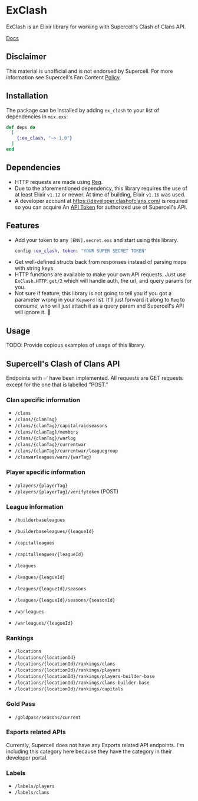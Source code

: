 # ExClash

ExClash is an Elixir library for working with Supercell's Clash of Clans API.

[Docs](https://hexdocs.pm/ex_clash)

## Disclaimer

This material is unofficial and is not endorsed by Supercell. For more
information see Supercell's Fan Content
[Policy](https://www.supercell.com/fan-content-policy).

## Installation

The package can be installed by adding `ex_clash` to your list of dependencies
in `mix.exs`:

```elixir
def deps do
  [
    {:ex_clash, "~> 1.0"}
  ]
end
```

## Dependencies

* HTTP requests are made using [Req](https://hexdocs.pm/req/readme.html).
* Due to the aforementioned dependency, this library requires the use of at
  least Elixir `v1.12` or newer. At time of building, Elixir `v1.16` was used.
* A developer account at https://developer.clashofclans.com/ is required so you
  can acquire An [API Token](https://developer.clashofclans.com/#/new-key) for
  authorized use of Supercell's API.

## Features

* Add your token to any `[ENV].secret.exs` and start using this library.
    ```elixir
    config :ex_clash, token: "YOUR SUPER SECRET TOKEN"
    ```
* Get well-defined structs back from responses instead of parsing maps with
  string keys.
* HTTP functions are available to make your own API requests. Just use
  `ExClash.HTTP.get/2` which will handle auth, the url, and query params for
  you.
* Not sure if feature; this library is not going to tell you if you got a
  parameter wrong in your `Keyword` list. It'll just forward it along to `Req`
  to consume, who will just attach it as a query param and Supercell's API
  will ignore it. 🤷

## Usage

TODO: Provide copious examples of usage of this library.

## Supercell's Clash of Clans API

Endpoints with ✅ have been implemented. All requests are GET requests except
for the one that is labelled "POST."

### Clan specific information

* `/clans`
* `/clans/{clanTag}`
* `/clans/{clanTag}/capitalraidseasons`
* `/clans/{clanTag}/members`
* `/clans/{clanTag}/warlog`
* `/clans/{clanTag}/currentwar`
* `/clans/{clanTag}/currentwar/leaguegroup`
* `/clanwarleagues/wars/{warTag}`

### Player specific information

* `/players/{playerTag}`
* `/players/{playerTag}/verifytoken` (POST)

### League information

* `/builderbaseleagues`
* `/builderbaseleagues/{leagueId}`

* `/capitalleagues`
* `/capitalleagues/{leagueId}`

* `/leagues`
* `/leagues/{leagueId}`
* `/leagues/{leagueId}/seasons`
* `/leagues/{leagueId}/seasons/{seasonId}`

* `/warleagues`
* `/warleagues/{leagueId}`

### Rankings

* `/locations`
* `/locations/{locationId}`
* `/locations/{locationId}/rankings/clans`
* `/locations/{locationId}/rankings/players`
* `/locations/{locationId}/rankings/players-builder-base`
* `/locations/{locationId}/rankings/clans-builder-base`
* `/locations/{locationId}/rankings/capitals`

### Gold Pass

* `/goldpass/seasons/current`

### Esports related APIs

Currently, Supercell does not have any Esports related API endpoints.
I'm including this category here because they have the category in their
developer portal.

### Labels
* `/labels/players`
* `/labels/clans`
